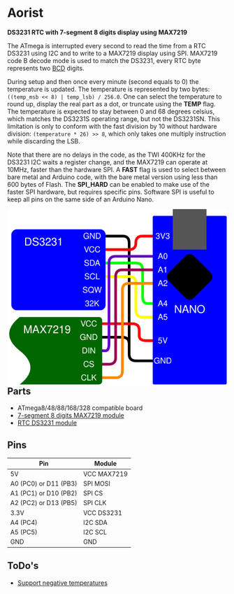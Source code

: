 # Aorist
**DS3231 RTC with 7-segment 8 digits display using MAX7219**

The ATmega is interrupted every second to read the time from a RTC DS3231 using I2C and to write to a MAX7219 display using SPI.
MAX7219 code B decode mode is used to match the DS3231, every RTC byte represents two [BCD](https://en.wikipedia.org/wiki/Binary-coded_decimal) digits.

During setup and then once every minute (second equals to 0) the temperature is updated.
The temperature is represented by two bytes: ``((temp_msb << 8) | temp_lsb) / 256.0``.
One can select the temperature to round up, display the real part as a dot, or truncate using the **TEMP** flag.
The temperature is expected to stay between 0 and 68 degrees celsius, which matches the DS3231S operating range, but not the DS3231SN.
This limitation is only to conform with the fast division by 10 without hardware division: ``(temperature * 26) >> 8``, which only takes one multiply instruction while discarding the LSB.

Note that there are no delays in the code, as the TWI 400KHz for the DS3231 I2C waits a register change, and the MAX7219 can operate at 10MHz, faster than the hardware SPI.
A **FAST** flag is used to select between bare metal and Arduino code, with the bare metal version using less than 600 bytes of Flash.
The **SPI_HARD** can be enabled to make use of the faster SPI hardware, but requires specific pins.
Software SPI is useful to keep all pins on the same side of an Arduino Nano.

<img align=right src=Aorist.svg>

```
RTC DS3231 <--I2C--> Microcontroller --SPI--> MAX7219
```

## Parts
- ATmega8/48/88/168/328 compatible board
- [7-segment 8 digits MAX7219 module](https://datasheets.maximintegrated.com/en/ds/MAX7219-MAX7221.pdf)
- [RTC DS3231 module](https://datasheets.maximintegrated.com/en/ds/DS3231.pdf)

## Pins
Pin | Module
--- | ---
5V       | VCC MAX7219
A0 (PC0) or D11 (PB3) | SPI MOSI
A1 (PC1) or D10 (PB2) | SPI CS
A2 (PC2) or D13 (PB5) | SPI CLK
3.3V     | VCC DS3231
A4 (PC4) | I2C SDA
A5 (PC5) | I2C SCL
GND      | GND

## ToDo's
- [Support negative temperatures](https://arduinodiy.wordpress.com/2015/11/10/the-ds3231-rtc-temperature-sensor/)